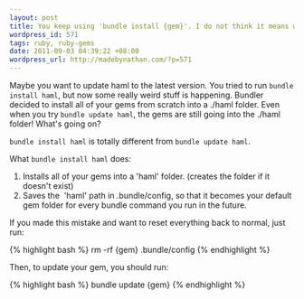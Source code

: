```yaml
---
layout: post
title: You keep using 'bundle install {gem}'. I do not think it means what you think it means.
wordpress_id: 571
tags: ruby, ruby-gems
date: 2011-09-03 04:39:22 +08:00
wordpress_url: http://madebynathan.com/?p=571
---
```

Maybe you want to update haml to the latest version. You tried to run <code>bundle install haml</code>, but now some really weird stuff is happening. Bundler decided to install all of your gems from scratch into a ./haml folder. Even when you try <code>bundle update haml</code>, the gems are still going into the ./haml folder! What's going on?

<code>bundle install haml</code> is totally different from <code>bundle update haml</code>.

What <code>bundle install haml</code> does:
<ol>
	<li>Installs all of your gems into a 'haml' folder. (creates the folder if it doesn't exist)</li>
	<li>Saves the  'haml' path in .bundle/config, so that it becomes your default gem folder for every bundle command you run in the future.</li>
</ol>

If you made this mistake and want to reset everything back to normal, just run:

{% highlight bash %}
rm -rf {gem} .bundle/config
{% endhighlight %}


Then, to update your gem, you should run:

{% highlight bash %}
bundle update {gem}
{% endhighlight %}

